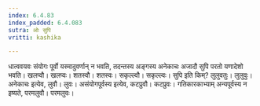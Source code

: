 ```yaml
---
index: 6.4.83
index_padded: 6.4.083
sutra: ओः सुपि
vritti: kashika

---
```

धात्ववयवः संयोगः पूर्वो यस्मादुवर्णान् न भवति, तदन्तस्य अङ्गस्य अनेकाचः अजादौ सुपि परतो यणादेशो भवति। खलप्वौ। खलप्वः। शतस्वौ। शतस्वः। सकृल्ल्वौ। सकृल्ल्वः। सुपि इति किम्? लुलुवतुः। लुलुवुः। अनेकाचः इत्येव, लुवौ। लुवः। असंयोगपूर्वस्य इत्येव, कटप्रुवौ। कटप्रुवः। गतिकारकाभ्याम् अन्यपूर्वस्य न इष्यते, परमलुवौ। परमलुवः।
